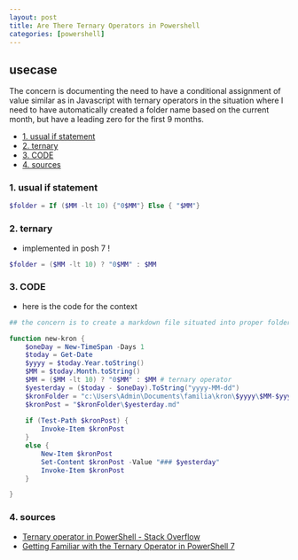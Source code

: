 ```yaml
---
layout: post
title: Are There Ternary Operators in Powershell
categories: [powershell]
---
```

## usecase
The concern is documenting the need to have a conditional assignment of value similar as in Javascript with ternary operators in the situation
where I need to have automatically created a folder name based on the current month, but have a leading zero for the first 9 months. 

<!-- TOC -->

- [1. usual if statement](#1-usual-if-statement)
- [2. ternary](#2-ternary)
- [3. CODE](#3-code)
- [4. sources](#4-sources)

<!-- /TOC -->

### 1. usual if statement

```powershell
$folder = If ($MM -lt 10) {"0$MM"} Else { "$MM"}
```

### 2. ternary
* implemented in posh 7 !

```powershell
$folder = ($MM -lt 10) ? "0$MM" : $MM
```

### 3. CODE
* here is the code for the context

```powershell
## the concern is to create a markdown file situated into proper folder YYYY/mm-YYYY/YYYY-mm-dd.md with date of yesterday (my diary)

function new-kron {
    $oneDay = New-TimeSpan -Days 1
    $today = Get-Date
    $yyyy = $today.Year.toString()
    $MM = $today.Month.toString()
    $MM = ($MM -lt 10) ? "0$MM" : $MM # ternary operator
    $yesterday = ($today - $oneDay).ToString("yyyy-MM-dd")
    $kronFolder = "c:\Users\Admin\Documents\familia\kron\$yyyy\$MM-$yyyy\"
    $kronPost = "$kronFolder\$yesterday.md"
    
    if (Test-Path $kronPost) { 
        Invoke-Item $kronPost 
    }
    else {
        New-Item $kronPost
        Set-Content $kronPost -Value "### $yesterday"
        Invoke-Item $kronPost
    }

}
```

### 4. sources
* [Ternary operator in PowerShell - Stack Overflow](https://stackoverflow.com/questions/31341998/ternary-operator-in-powershell)
* [Getting Familiar with the Ternary Operator in PowerShell 7](https://toastit.dev/2019/09/25/ternary-operator-powershell-7/)
